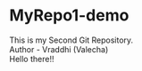 # MyRepo1-demo
This is my Second Git Repository.
<br>
Author - Vraddhi (Valecha)
<br>
Hello there!!
